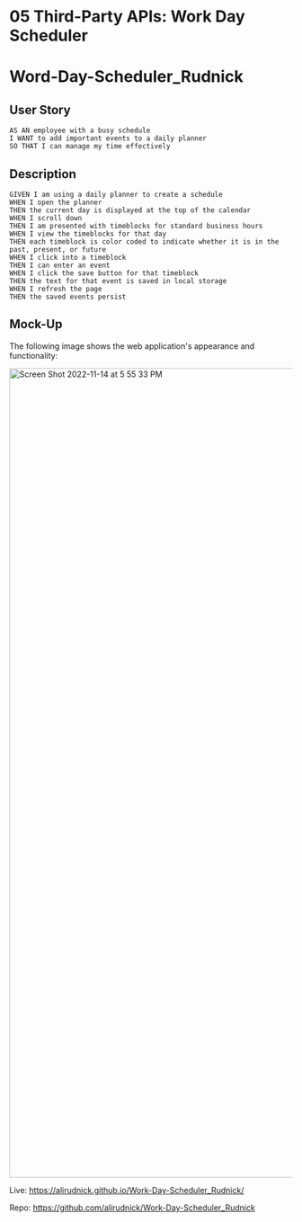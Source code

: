 # 05 Third-Party APIs: Work Day Scheduler
# Word-Day-Scheduler_Rudnick
## User Story

```
AS AN employee with a busy schedule
I WANT to add important events to a daily planner
SO THAT I can manage my time effectively

```

## Description

```
GIVEN I am using a daily planner to create a schedule
WHEN I open the planner
THEN the current day is displayed at the top of the calendar
WHEN I scroll down
THEN I am presented with timeblocks for standard business hours
WHEN I view the timeblocks for that day
THEN each timeblock is color coded to indicate whether it is in the past, present, or future
WHEN I click into a timeblock
THEN I can enter an event
WHEN I click the save button for that timeblock
THEN the text for that event is saved in local storage
WHEN I refresh the page
THEN the saved events persist

```
## Mock-Up

The following image shows the web application's appearance and functionality:

<img width="1440" alt="Screen Shot 2022-11-14 at 5 55 33 PM" src="https://user-images.githubusercontent.com/107882457/201812829-a3fe20c2-fb75-47f9-aa72-0a5f76606094.png">



Live: https://alirudnick.github.io/Work-Day-Scheduler_Rudnick/

Repo: https://github.com/alirudnick/Work-Day-Scheduler_Rudnick

